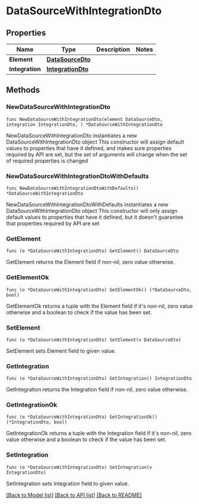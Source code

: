 # DataSourceWithIntegrationDto

## Properties

Name | Type | Description | Notes
------------ | ------------- | ------------- | -------------
**Element** | [**DataSourceDto**](DataSourceDto.md) |  | 
**Integration** | [**IntegrationDto**](IntegrationDto.md) |  | 

## Methods

### NewDataSourceWithIntegrationDto

`func NewDataSourceWithIntegrationDto(element DataSourceDto, integration IntegrationDto, ) *DataSourceWithIntegrationDto`

NewDataSourceWithIntegrationDto instantiates a new DataSourceWithIntegrationDto object
This constructor will assign default values to properties that have it defined,
and makes sure properties required by API are set, but the set of arguments
will change when the set of required properties is changed

### NewDataSourceWithIntegrationDtoWithDefaults

`func NewDataSourceWithIntegrationDtoWithDefaults() *DataSourceWithIntegrationDto`

NewDataSourceWithIntegrationDtoWithDefaults instantiates a new DataSourceWithIntegrationDto object
This constructor will only assign default values to properties that have it defined,
but it doesn't guarantee that properties required by API are set

### GetElement

`func (o *DataSourceWithIntegrationDto) GetElement() DataSourceDto`

GetElement returns the Element field if non-nil, zero value otherwise.

### GetElementOk

`func (o *DataSourceWithIntegrationDto) GetElementOk() (*DataSourceDto, bool)`

GetElementOk returns a tuple with the Element field if it's non-nil, zero value otherwise
and a boolean to check if the value has been set.

### SetElement

`func (o *DataSourceWithIntegrationDto) SetElement(v DataSourceDto)`

SetElement sets Element field to given value.


### GetIntegration

`func (o *DataSourceWithIntegrationDto) GetIntegration() IntegrationDto`

GetIntegration returns the Integration field if non-nil, zero value otherwise.

### GetIntegrationOk

`func (o *DataSourceWithIntegrationDto) GetIntegrationOk() (*IntegrationDto, bool)`

GetIntegrationOk returns a tuple with the Integration field if it's non-nil, zero value otherwise
and a boolean to check if the value has been set.

### SetIntegration

`func (o *DataSourceWithIntegrationDto) SetIntegration(v IntegrationDto)`

SetIntegration sets Integration field to given value.



[[Back to Model list]](../README.md#documentation-for-models) [[Back to API list]](../README.md#documentation-for-api-endpoints) [[Back to README]](../README.md)


